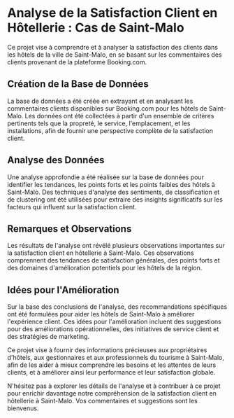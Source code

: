 # Analyse de la Satisfaction Client en Hôtellerie : Cas de Saint-Malo

Ce projet vise à comprendre et à analyser la satisfaction des clients dans les hôtels de la ville de Saint-Malo, en se basant sur les commentaires des clients provenant de la plateforme Booking.com. 

## Création de la Base de Données

La base de données a été créée en extrayant et en analysant les commentaires clients disponibles sur Booking.com pour les hôtels de Saint-Malo. Les données ont été collectées à partir d'un ensemble de critères pertinents tels que la propreté, le service, l'emplacement, et les installations, afin de fournir une perspective complète de la satisfaction client.

## Analyse des Données

Une analyse approfondie a été réalisée sur la base de données pour identifier les tendances, les points forts et les points faibles des hôtels à Saint-Malo. Des techniques d'analyse des sentiments, de classification et de clustering ont été utilisées pour extraire des insights significatifs sur les facteurs qui influent sur la satisfaction client.

## Remarques et Observations

Les résultats de l'analyse ont révélé plusieurs observations importantes sur la satisfaction client en hôtellerie à Saint-Malo. Ces observations comprennent des tendances de satisfaction générales, des points forts et des domaines d'amélioration potentiels pour les hôtels de la région.

## Idées pour l'Amélioration

Sur la base des conclusions de l'analyse, des recommandations spécifiques ont été formulées pour aider les hôtels de Saint-Malo à améliorer l'expérience client. Ces idées pour l'amélioration incluent des suggestions pour des améliorations opérationnelles, des initiatives de service client et des stratégies de marketing.

Ce projet vise à fournir des informations précieuses aux propriétaires d'hôtels, aux gestionnaires et aux professionnels du tourisme à Saint-Malo, afin de les aider à mieux comprendre les besoins et les attentes de leurs clients, et à améliorer ainsi leur performance et leur satisfaction globale.

N'hésitez pas à explorer les détails de l'analyse et à contribuer à ce projet pour enrichir davantage notre compréhension de la satisfaction client en hôtellerie à Saint-Malo. Vos commentaires et suggestions sont les bienvenus.
